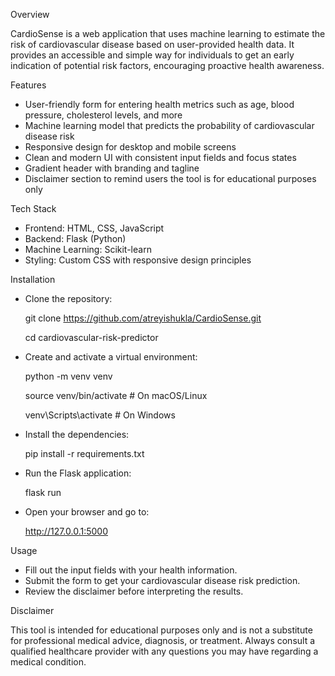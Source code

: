 Overview

CardioSense is a web application that uses machine learning to estimate the risk of cardiovascular disease based on user-provided health data. It provides an accessible and simple way for individuals to get an early indication of potential risk factors, encouraging proactive health awareness.



Features
 - User-friendly form for entering health metrics such as age, blood pressure, cholesterol levels, and more
 - Machine learning model that predicts the probability of cardiovascular disease risk
 - Responsive design for desktop and mobile screens
 - Clean and modern UI with consistent input fields and focus states
 - Gradient header with branding and tagline
 - Disclaimer section to remind users the tool is for educational purposes only



Tech Stack
 - Frontend: HTML, CSS, JavaScript
 - Backend: Flask (Python)
 - Machine Learning: Scikit-learn
 - Styling: Custom CSS with responsive design principles



Installation
 - Clone the repository:

    git clone https://github.com/atreyishukla/CardioSense.git

    cd cardiovascular-risk-predictor
 - Create and activate a virtual environment:
 
    python -m venv venv

    source venv/bin/activate   # On macOS/Linux  
   
     venv\Scripts\activate      # On Windows
   
 - Install the dependencies:

    pip install -r requirements.txt
   
 - Run the Flask application:

    flask run
 - Open your browser and go to:

    http://127.0.0.1:5000





Usage
 - Fill out the input fields with your health information.
 - Submit the form to get your cardiovascular disease risk prediction.
 - Review the disclaimer before interpreting the results.





Disclaimer

This tool is intended for educational purposes only and is not a substitute for professional medical advice, diagnosis, or treatment. Always consult a qualified healthcare provider with any questions you may have regarding a medical condition.
